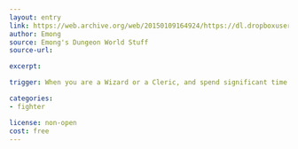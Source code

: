 ```yaml
---
layout: entry
link: https://web.archive.org/web/20150109164924/https://dl.dropboxusercontent.com/u/9114003/Dungeon%20World%20Stuff.zip
author: Emong
source: Emong's Dungeon World Stuff
source-url: 

excerpt:

trigger: When you are a Wizard or a Cleric, and spend significant time studying the other side of magic...

categories:
- fighter

license: non-open
cost: free
---
```

